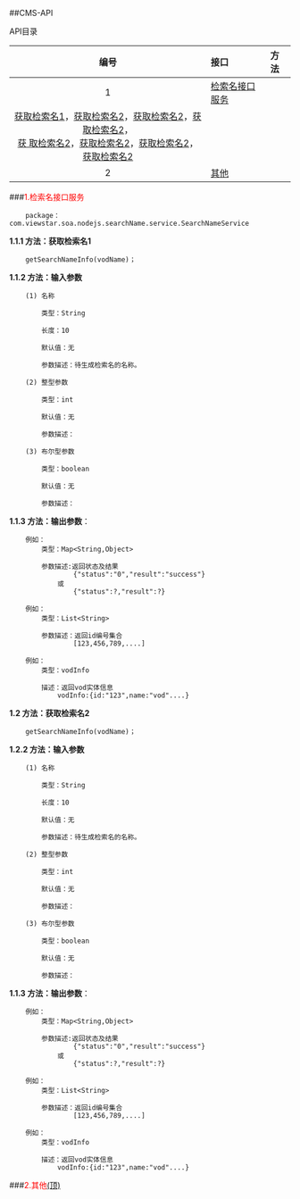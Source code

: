 ##<A name="0">CMS-API</A>

API目录

|编号|接口|方法|
|:------:|:-------|:-------|
|1|<A HREF="#1">检索名接口服务</A>
|<A HREF="#1.1">获取检索名1</A>，<A HREF="#1.2">获取检索名2</A>，<A HREF="#1.2">获取检索名2</A>，<A HREF="#1.2">获取检索名2</A>，<br><A HREF="#1.2">获        取检索名2</A>，<A HREF="#1.2">获取检索名2</A>，<A HREF="#1.2">获取检索名2</A>，<A HREF="#1.2">获取检索名2</A>|
|2|<A HREF="#2">其他</A>||

###<a name="1" style="color: red;">1.检索名接口服务</a>

		package：com.viewstar.soa.nodejs.searchName.service.SearchNameService

**1.1.1 方法：<a name="1.1">获取检索名1</a>**

		getSearchNameInfo(vodName)；

**1.1.2 方法：输入参数**

		(1) 名称
		
			类型：String
		
			长度：10
	
			默认值：无

			参数描述：待生成检索名的名称。

		(2) 整型参数
	
			类型：int

			默认值：无

			参数描述：

		(3) 布尔型参数
	
			类型：boolean
	
			默认值：无

			参数描述：


**1.1.3 方法：输出参数**：

		例如：
			类型：Map<String,Object>

			参数描述:返回状态及结果
					{"status":"0","result":"success"}
				或  
					{"status":?,"result":?}

		例如：
			类型：List<String>

			参数描述：返回id编号集合 
					[123,456,789,....]

		例如：
			类型：vodInfo

			描述：返回vod实体信息
				vodInfo:{id:"123",name:"vod"....}

**1.2 方法：<a name="1.2">获取检索名2</a>**

		getSearchNameInfo(vodName)；

**1.2.2 方法：输入参数**

		(1) 名称
		
			类型：String
		
			长度：10
	
			默认值：无

			参数描述：待生成检索名的名称。

		(2) 整型参数
	
			类型：int

			默认值：无

			参数描述：

		(3) 布尔型参数
	
			类型：boolean
	
			默认值：无

			参数描述：


**1.1.3 方法：输出参数**：

		例如：
			类型：Map<String,Object>

			参数描述:返回状态及结果
					{"status":"0","result":"success"}
				或  
					{"status":?,"result":?}

		例如：
			类型：List<String>

			参数描述：返回id编号集合 
					[123,456,789,....]

		例如：
			类型：vodInfo

			描述：返回vod实体信息
				vodInfo:{id:"123",name:"vod"....}
###<a name="2" style="color: red;">2.其他</a><A HREF="#0">(顶)</A>

